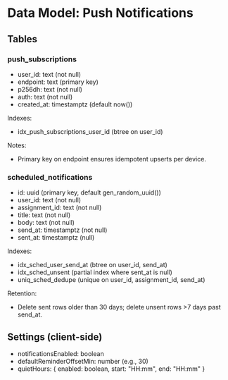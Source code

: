 # Data Model: Push Notifications

## Tables

### push_subscriptions
- user_id: text (not null)
- endpoint: text (primary key)
- p256dh: text (not null)
- auth: text (not null)
- created_at: timestamptz (default now())

Indexes:
- idx_push_subscriptions_user_id (btree on user_id)

Notes:
- Primary key on endpoint ensures idempotent upserts per device.

### scheduled_notifications
- id: uuid (primary key, default gen_random_uuid())
- user_id: text (not null)
- assignment_id: text (not null)
- title: text (not null)
- body: text (not null)
- send_at: timestamptz (not null)
- sent_at: timestamptz (null)

Indexes:
- idx_sched_user_send_at (btree on user_id, send_at)
- idx_sched_unsent (partial index where sent_at is null)
- uniq_sched_dedupe (unique on user_id, assignment_id, send_at)

Retention:
- Delete sent rows older than 30 days; delete unsent rows >7 days past send_at.

## Settings (client-side)
- notificationsEnabled: boolean
- defaultReminderOffsetMin: number (e.g., 30)
- quietHours: { enabled: boolean, start: "HH:mm", end: "HH:mm" }

